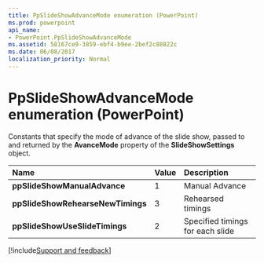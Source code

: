 ```yaml
---
title: PpSlideShowAdvanceMode enumeration (PowerPoint)
ms.prod: powerpoint
api_name:
- PowerPoint.PpSlideShowAdvanceMode
ms.assetid: 58167ce9-3859-ebf4-b9ee-2bef2c88822c
ms.date: 06/08/2017
localization_priority: Normal
---
```



# PpSlideShowAdvanceMode enumeration (PowerPoint)

Constants that specify the mode of advance of the slide show, passed to and returned by the **AvanceMode** property of the **SlideShowSettings** object.



|Name|Value|Description|
|:-----|:-----|:-----|
|**ppSlideShowManualAdvance**|1|Manual Advance|
|**ppSlideShowRehearseNewTimings**|3|Rehearsed timings|
|**ppSlideShowUseSlideTimings**|2|Specified timings for each slide|

[!include[Support and feedback](~/includes/feedback-boilerplate.md)]